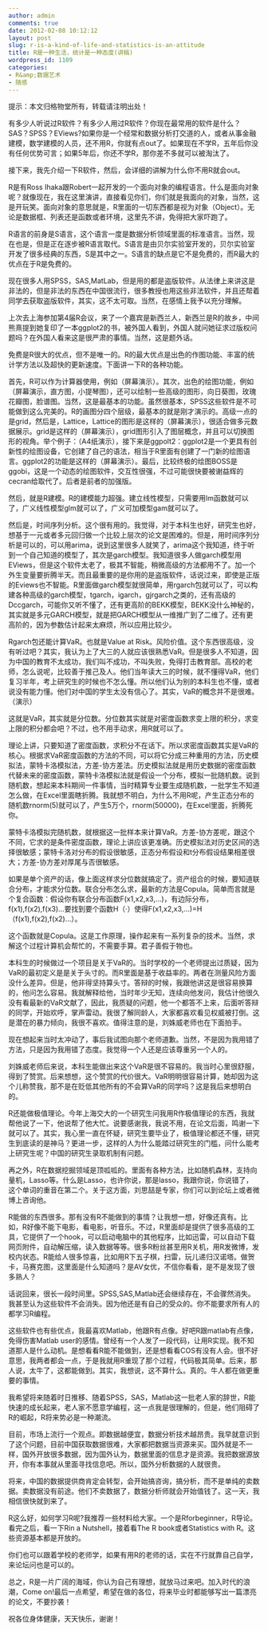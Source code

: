 ```yaml
---
author: admin
comments: true
date: 2012-02-08 10:12:12
layout: post
slug: r-is-a-kind-of-life-and-statistics-is-an-attitude
title: R是一种生活，统计是一种态度(讲稿)
wordpress_id: 1109
categories:
- R&amp;数据艺术
- 随感
---
```


提示：本文归格物堂所有，转载请注明出处！


有多少人听说过R软件？有多少人用过R软件？你现在最常用的软件是什么？SAS？SPSS？EViews?如果你是一个经常和数据分析打交道的人，或者从事金融建模，数学建模的人员，还不用R，你就有点out了。如果现在不学R，五年后你没有任何优势可言；如果5年后，你还不学R，那你差不多就可以被淘汰了。

接下来，我先介绍一下R软件，然后，会详细的讲解为什么你不用R就会out。

R是有Ross Ihaka跟Robert一起开发的一个面向对象的编程语言。什么是面向对象呢？就像现在，我在这里演讲，直接看见你们，你们就是我面向的对象，当然，这是开玩笑。面向对象的意思就是，R里面的一切东西都是视为对象（Object）。无论是数据框、列表还是函数或者环境，这里先不讲，免得把大家吓跑了。

R语言的前身是S语言，这个语言一度是数据分析领域里面的标准语言。当然，现在也是，但是正在逐步被R语言取代。S语言是由贝尔实验室开发的，贝尔实验室开发了很多经典的东西，S是其中之一。S语言的缺点是它不是免费的，而R最大的优点在于R是免费的。

现在很多人用SPSS，SAS,MatLab，但是用的都是盗版软件。从法律上来讲这是非法的，但是非法的东西在中国很流行，很多教授也用这些非法软件，并且还帮着同学去获取盗版软件，其实，这不太可取。当然，在感情上我予以充分理解。

上次去上海参加第4届R会议，来了一个嘉宾是新西兰人，新西兰是R的故乡，中间熊熹提到她复印了一本ggplot2的书，被外国人看到，外国人就问她征求过版权问题吗？在外国人看来这是很严肃的事情。当然，这是题外话。

免费是R很大的优点，但不是唯一的。R的最大优点是出色的作图功能、丰富的统计学方法以及超快的更新速度。下面讲一下R的各种功能。

首先，R可以作为计算器使用，例如（屏幕演示）。其次，出色的绘图功能，例如（屏幕演示，直方图，小提琴图），还可以绘制一些高级的图形，向日葵图，玫瑰花瓣图，脸谱图。当然，这是最基本的功能。虽然很基本，SPSS这些软件是不可能做到这么完美的。R的画图分四个层级，最基本的就是刚才演示的。高级一点的是grid，然后是，Lattice，Lattice的图形是这样的（屏幕演示），很适合做多元数据展示。grid是这样的（屏幕演示），grid图形引入了图层概念，并且可以切换图形的视角。举个例子：（A4纸演示），接下来是ggpolt2：ggplot2是一个更具有创新性的绘图设备，它创建了自己的语法，相当于R里面有创建了一门新的绘图语言。ggplot2的功能是这样的（屏幕演示）。最后，比较终极的绘图BOSS是ggobi，这是一个动态的绘图软件，交互性很强，不过可能很快要被谢益辉的cecran给取代了。后者是前者的加强版。

然后，就是R建模。R的建模能力超强。建立线性模型，只需要用lm函数就可以了，广义线性模型glm就可以了，广义可加模型gam就可以了。

然后是，时间序列分析。这个很有用的。我觉得，对于本科生也好，研究生也好，想基于一元或者多元回归做一个比较上层次的论文是困难的。但是，用时间序列分析是可以的，可以用arima，说到这里很多人就笑了，arima这个我知道，终于听到一个自己知道的模型了，其次是garch模型。我知道很多人做garch模型用EViews，但是这个软件太老了，极其不智能，稍微高级的方法都用不了。加一个外生变量要折腾半天。而且最重要的是你用的是盗版软件，话说过来，即使是正版的Eviews也不智能。R里面做garch模型就很简单，用rgarch包就可以了，可以构建各种高级的garch模型，tgarch，igarch，gjrgarch之类的，还有高级的Dccgarch，可能你又听不懂了，还有更高阶的BEKK模型，BEKK没什么神秘的，其实就是多元GARCH模型，就是把GARCH模型从一维推广到了二维了。还有更高阶的，因为参数估计起来太麻烦，所以应用比较少。

Rgarch包还能计算VaR。也就是Value at Risk。风险价值。这个东西很高级，没有听过吧？其实，我认为上了大三的人就应该很熟悉VaR。但是很多人不知道，因为中国的教育不太成功，我们叫不成功，不叫失败，免得打击教育部。高校的老师，怎么说呢，比较善于推己及人。他们当年读大三的时候，就不懂得VaR，他们复习半年，考上研究生的时候也不怎么懂。所以他们认为别的本科生也不懂，或者说没有能力懂。他们对中国的学生太没有信心了。其实，VaR的概念并不是很难。（演示）

这就是VaR，其实就是分位数。分位数其实就是对密度函数求变上限的积分，求变上限的积分都会吧？不过，也不用手动求，用R就可以了。

理论上讲，只要知道了密度函数，求积分不在话下。所以求密度函数其实是VaR的核心。根据求VaR密度函数的方法的不同，可以将它分成三种重用的方法，历史模拟法，蒙特卡洛模拟法，方差-协方差法。历史模拟法就是用历史数据的密度函数代替未来的密度函数，蒙特卡洛模拟法就是假设一个分布，模拟一批随机数。说到随机数，想起来本科期间一件事情，当时精算专业要生成随机数，一批学生不知道怎么做，在Excel里面瞎折腾。我就想不明白，为什么不用R呢，产生正态分布的随机数rnorm(5)就可以了，产生5万个，rnorm(50000)，在Excel里面，折腾死你。

蒙特卡洛模拟完随机数，就根据这一批样本来计算VaR。方差-协方差呢，跟这个不同，它求的是条件密度函数，理论上讲应该更准确。历史模拟法对历史区间的选择很敏感；蒙特卡洛对分布的假设很敏感，正态分布假设和t分布假设结果相差很大；方差-协方差对厚尾与否很敏感。

如果是单个资产的话，像上面这样求分位数就搞定了。资产组合的时候，要知道联合分布，才能求分位数。联合分布怎么求，最新的方法是Copula。简单而言就是个复合函数：假设你有联合分布函数F(x1,x2,x3,…)，有边际分布，f(x1),f(x2),f(x3)…要找到要个函数H（·）使得F(x1,x2,x3,…)=H（f(x1),f(x2),f(x2)…）。

这个函数就是Copula。这是工作原理，操作起来有一系列复杂的技术。当然，求解这个过程计算机会帮忙的，不需要手算。君子善假于物也。

本科生的时候做过一个项目是关于VaR的。当时学校的一个老师提出过质疑，因为VaR的最初定义是是关于头寸的。而R里面是基于收益率的。两者在测量风险方面没什么差异。但是，他非得坚持算头寸。答辩的时候，我跟他讲这是很容易换算的，他问怎么容易。我就解释给他，当时年少无知，连续向他发问，我估计他很久没有看最新的VaR文献了，因此，我质疑的问题，他一个都答不上来，后面听答辩的同学，开始欢呼，掌声雷动。我很了解同龄人，大家都喜欢看见权威被打倒。这是潜在的暴力倾向，我很不喜欢。值得注意的是，刘姝威老师也在下面拍手。

现在想起来当时太冲动了，事后我试图向那个老师道歉。当然，不是因为我用错了方法，只是因为我用错了态度。我觉得一个人还是应该尊重另一个人的。

刘姝威老师后来说，本科生能做出来这个VaR是很不容易的。我当时心里很舒服，得到了赞赏。后来想想，这个赞赏的代价很大。VaR明明很容易计算，她却因为这个儿称赞我，那不是在贬低其他所有的不会算VaR的同学吗？这是我后来想明白的。

R还能做极值理论。今年上海交大的一个研究生问我用R作极值理论的东西，我就帮他说了一下，他说帮了他大忙。说要感谢我，我说不用，在论文后面，鸣谢一下就可以了。其实，我心里一直在怀疑，研究生要毕业了，极值理论都还不懂，研究生到底读的是神马？更进一步，这样的人为什么能踏过研究生的门槛，问什么能考上研究生呢？中国的研究生录取机制有问题。

再之外，R在数据挖掘领域是顶呱呱的。里面有各种方法，比如随机森林，支持向量机，Lasso等。什么是Lasso，也许你说，那是lasso，我跟你说，你说错了，这个单词的重音在第二个。关于这方面，刘思喆是专家，你们可以到论坛上或者微博上咨询他。

R能做的东西很多。那有没有R不能做到的事情？让我想一想，好像还真有。比如，R好像不能下电影，看电影，听音乐。不过，R里面却是提供了很多高级的工具，它提供了一个hook，可以启动电脑中的其他程序，比如迅雷，可以自动下载网页附件，自动解压缩，读入数据等等。很多R粉丝甚至用R关机，用R发微博，发校内状态。R能给人很多惊喜，比如用R下五子棋，扫雷，玩儿递归汉诺塔。做贺卡，马赛克图，这里面是什么知道吗？是AV女优，不信你看看，是不是发现了很多熟人？

话说回来，很长一段时间里。SPSS,SAS,Matlab还会继续存在，不会骤然消失。我甚至认为这些软件不会消失。因为他还是有自己的受众的。你不能要求所有人的都学习R编程。

这些软件也有些优点，我最喜欢Matlab，他跟R有点像。好吧R跟matlab有点像，免得伤害Matlab user的感情。曾经有一个人发了一段代码，让用R实现。我不知道那人是什么动机。是想看看R能不能做到，还是想看看COS有没有人会。很不好意思，我两者都会一点，于是我就用R重现了那个过程，代码极其简单。后来，那人说，太牛了，这都能做到。其实，我想说，这不算什么。真的。牛人都在做更重要的事情。

我希望将来随着时日推移、随着SPSS，SAS，Matlab这一批老人家的辞世，R能快速的成长起来，老人家不愿意学编程，这一点我是很理解的，但是，他们阻碍了R的崛起，R将来势必是一种潮流。

目前，市场上流行一个观点。即数据越便宜，数据分析技术越昂贵。我早就意识到了这个问题，目前中国获取数据很难，大家都把数据当资源来买。国外就是不一样，国外开放很多数据，因为国外认为，数据里面的信息才是资源。我把数据源放开，你有本事就从里面寻找信息吧。所以，国外分析数据的人就很贵。

将来，中国的数据提供商肯定会转型，会开始搞咨询，搞分析，而不是单纯的卖数据。卖数据没有前途。他们不卖数据了，数据分析师就会开始值钱了。这一天，我相信很快就到来了。

R这么好，如何学习R呢?我推荐一些材料给大家。一个是Rforbeginner，R导论。看完之后，看一下Rin a Nutshell，接着看The R book或者Statistics with R。这些资源基本都是开放的。

你们也可以跟着学校的老师学，如果有用R的老师的话，实在不行就靠自己自学，来论坛问也是可以的。

总之，R是一片广阔的海域，你认为自己有理想，就放马过来吧。加入时代的浪潮，Come on!最后一点希望，希望在做的各位，将来毕业时都能够写出一篇漂亮的论文，不要抄袭！

祝各位身体健康，天天快乐，谢谢！
